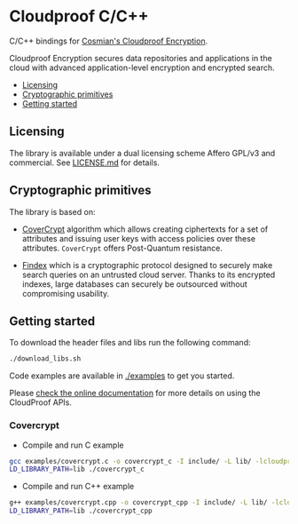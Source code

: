 # Cloudproof C/C++

C/C++ bindings for [Cosmian's Cloudproof Encryption](https://docs.cosmian.com/cloudproof_encryption/use_cases_benefits/).

Cloudproof Encryption secures data repositories and applications in the cloud with advanced application-level encryption and encrypted search.

<!-- toc -->

- [Licensing](#licensing)
- [Cryptographic primitives](#cryptographic-primitives)
- [Getting started](#getting-started)

<!-- tocstop -->

## Licensing

The library is available under a dual licensing scheme Affero GPL/v3 and commercial. See [LICENSE.md](LICENSE.md) for details.

## Cryptographic primitives

The library is based on:

- [CoverCrypt](https://github.com/Cosmian/cover_crypt) algorithm which allows
creating ciphertexts for a set of attributes and issuing user keys with access
policies over these attributes. `CoverCrypt` offers Post-Quantum resistance.

- [Findex](https://github.com/Cosmian/findex) which is a cryptographic protocol designed to securely make search queries on
an untrusted cloud server. Thanks to its encrypted indexes, large databases can
securely be outsourced without compromising usability.

## Getting started

To download the header files and libs run the following command:

```bash
./download_libs.sh
```

Code examples are available in [./examples](./examples) to get you started.

Please [check the online documentation](https://docs.cosmian.com/cloudproof_encryption/use_cases_benefits/) for more details on using the CloudProof APIs.

### Covercrypt

- Compile and run C example

```bash
gcc examples/covercrypt.c -o covercrypt_c -I include/ -L lib/ -lcloudproof
LD_LIBRARY_PATH=lib ./covercrypt_c
```

- Compile and run C++ example

```bash
g++ examples/covercrypt.cpp -o covercrypt_cpp -I include/ -L lib/ -lcloudproof
LD_LIBRARY_PATH=lib ./covercrypt_cpp
```
